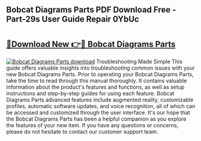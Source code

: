 ## Bobcat Diagrams Parts PDF Download Free - Part-29s User Guide Repair 0YbUc

# <h2><a href="http://dftb15o.blite.top/?on=Bobcat+Diagrams+Parts">🔗Download New 👉🔴 Bobcat Diagrams Parts</a></h2>

[![Bobcat Diagrams Parts download](https://i.imgur.com/lujVjoI.png)](http://dftb15o.blite.top/?on=Bobcat+Diagrams+Parts)
Troubleshooting Made Simple This guide offers valuable insights into troubleshooting common issues with your new Bobcat Diagrams Parts. Prior to operating your Bobcat Diagrams Parts, take the time to read through this manual thoroughly. It contains valuable information about the product's features and functions, as well as setup instructions and step-by-step guides for using each feature. Bobcat Diagrams Parts advanced features include augmented reality, customizable profiles, automatic software updates, and voice recognition, all of which can be accessed and customized through the user interface. It's our hope that the Bobcat Diagrams Parts has been a helpful companion as you explore the features of your new item. If you have any questions or concerns, please do not hesitate to contact our customer support team.
